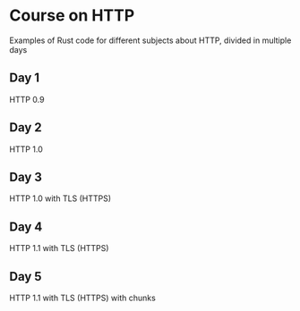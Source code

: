 # Course on HTTP

Examples of Rust code for different subjects about HTTP, divided in multiple days

## Day 1

HTTP 0.9

## Day 2

HTTP 1.0

## Day 3

HTTP 1.0 with TLS (HTTPS)

## Day 4

HTTP 1.1 with TLS (HTTPS)

## Day 5

HTTP 1.1 with TLS (HTTPS) with chunks


